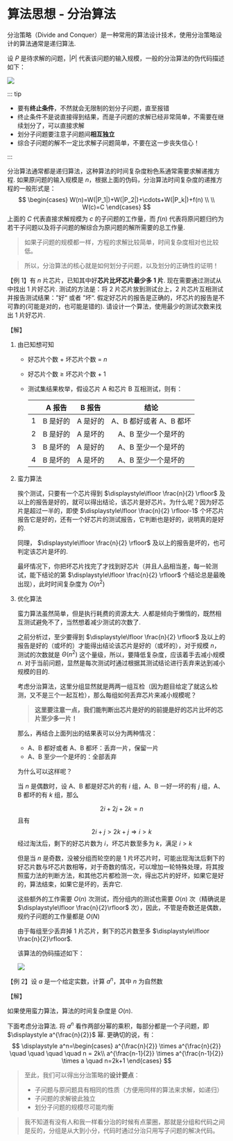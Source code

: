# 算法思想 - 分治算法

分治策略（Divide and Conquer）是一种常用的算法设计技术，使用分治策略设计的算法通常是递归算法.

设 $P$ 是待求解的问题，$|P|$ 代表该问题的输入规模，一般的分治算法的伪代码描述如下：

![](/imgs/algorithm/algorithm-divide-and-conquer-1.png)

::: tip

- 要有**终止条件**，不然就会无限制的划分子问题，直至报错
- 终止条件不是说直接得到结果，而是子问题的求解已经非常简单，不需要在继续划分了，可以直接求解
- 划分子问题要注意子问题间**相互独立**
- 综合子问题的解不一定比求解子问题简单，不要在这一步丧失信心！

:::

分治算法通常都是递归算法，这种算法的时间复杂度粉色系通常需要求解递推方程. 如果原问题的输入规模是 $n$，根据上面的伪码，分治算法时间复杂度的递推方程的一般形式是：
$$
\begin{cases}
W(n)=W(|P_1|)+W(|P_2|)+\cdots+W(|P_k|)+f(n) \\
\\
W(c)=C
\end{cases}
$$
上面的 $C$ 代表直接求解规模为 $c$ 的子问题的工作量，而 $f(n)$ 代表将原问题归约为若干子问题以及将子问题的解综合为原问题的解所需要的总工作量.

> 如果子问题的规模都一样，方程的求解比较简单，时间复杂度相对也比较低。

> 所以，分治算法的核心就是如何划分子问题，以及划分的正确性的证明！

【例 1】有 $n$ 片芯片，已知其中好**芯片比坏芯片最少多 $1$ 片**. 现在需要通过测试从中找出 $1$ 片好芯片. 测试的方法是：将 $2$ 片芯片放到测试台上，$2$ 片芯片互相测试并报告测试结果：”好“ 或者 ”坏“. 假定好芯片的报告是正确的，坏芯片的报告是不可靠的(可能是对的，也可能是错的). 请设计一个算法，使用最少的测试次数来找出 $1$ 片好芯片.

【解】

1. 由已知想可知

   - 好芯片个数 + 坏芯片个数 = $n$

   - 好芯片个数 $\ge$ 坏芯片个数 + 1​

   - 测试集结果枚举，假设芯片 A 和芯片 B 互相测试，则有：

     |      |  A 报告  |  B 报告  |          结论           |
     | :--: | :------: | :------: | :---------------------: |
     |  1   | B 是好的 | A 是好的 | A、B 都好或者 A、B 都坏 |
     |  2   | B 是好的 | A 是坏的 |   A、B 至少一个是坏的   |
     |  3   | B 是坏的 | A 是好的 |   A、B 至少一个是坏的   |
     |  4   | B 是坏的 | A 是坏的 |   A、B 至少一个是坏的   |

2. 蛮力算法

   挨个测试，只要有一个芯片得到 $\displaystyle\lfloor \frac{n}{2} \rfloor$ 及以上的报告是好的，就可以得出结论，该芯片是好芯片。为什么呢？因为好芯片是超过一半的，即使 $\displaystyle\lfloor \frac{n}{2} \rfloor-1$ 个坏芯片报告它是好的，还有一个好芯片的测试报告，它判断也是好的，说明真的是好的.

   同理， $\displaystyle\lfloor \frac{n}{2} \rfloor$ 及以上的报告是坏的，也可判定该芯片是坏的.

   最坏情况下，你把坏芯片找完了才找到好芯片（并且人品相当差，每一轮测试，能下结论的第 $\displaystyle\lfloor \frac{n}{2} \rfloor$ 个结论总是最晚出现），此时时间复杂度为 $O(n^2)$

3. 优化算法

   蛮力算法虽然简单，但是执行耗费的资源太大. 人都是倾向于懒惰的，既然相互测试避免不了，当然想着减少测试的次数了.

   之前分析过，至少要得到 $\displaystyle\lfloor \frac{n}{2} \rfloor$ 及以上的报告是好的（或坏的）才能得出结论该芯片是好的（或坏的），对于规模 $n$，测试的次数就是 $\Theta(n^2)$ 这个量级，所以，要降低复杂度，应该着手去减小规模 $n$. 对于当前问题，显然是每次测试时通过根据其测试结论进行丢弃来达到减小规模的目的.

   考虑分治算法，这里分组显然就是两两一组互检（因为题目给定了就这么检测，又不是三个一起互检），那么每组如何丢弃芯片来减小规模呢？

   > **这里要注意一点，我们能判断出芯片是好的的前提是好的芯片比坏的芯片至少多一片！**

   那么，再结合上面列出的结果表可以分为两种情况：

   - A、B 都好或者 A、B 都坏：丢弃一片，保留一片
   - A、B 至少一个是坏的：全部丢弃

   为什么可以这样呢？

   当 $n$ 是偶数时，设 A、B 都是好芯片的有 $i$ 组，A、B 一好一坏的有 $j$ 组，A、B 都坏的有 $k$ 组，那么

   $$
   2i+2j+2k=n
   $$
   且有
   $$
   2i+j>2k+j\Rightarrow i>k
   $$
   经过淘汰后，剩下的好芯片数为 $i$，坏芯片数至多为 $k$，满足 $i>k$

   但是当 $n$ 是奇数，没被分组而轮空的是 $1$ 片坏芯片时，可能出现淘汰后剩下的好芯片数与坏芯片数相等，对于奇数的情况，可以增加一轮特殊处理，将其按照蛮力法的判断方法，和其他芯片都检测一次，得出芯片的好坏，如果它是好的，算法结束，如果它是坏的，丢弃它.

   这些额外的工作需要 $O(n)$ 次测试，而分组内的测试也需要 $O(n)$ 次（精确说是 $\displaystyle\lfloor \frac{n}{2}\rfloor$ 次），因此，不管是奇数还是偶数，规约子问题的工作量都是 $O(N)$

   由于每组至少丢弃掉 $1$ 片芯片，剩下的芯片数至多 $\displaystyle\lfloor \frac{n}{2}\rfloor$.

   该算法的伪码描述如下：

   ![](/imgs/algorithm/algorithm-divide-and-conquer-2.png)

【例 2】设 $a$ 是一个给定实数，计算 $a^n$，其中 $n$ 为自然数

【解】

如果使用蛮力算法，算法的时间复杂度是 $O(n)$.

下面考虑分治算法. 将 $a^n$ 看作两部分幂的乘积，每部分都是一个子问题，即 $\displaystyle a^{\frac{n}{2}}$ 幂. 更确切的说，有：
$$
\displaystyle a^n=\begin{cases}
a^{\frac{n}{2}} \times a^{\frac{n}{2}} \quad \quad \quad \quad  n = 2k\\
a^{\frac{n-1}{2}} \times a^{\frac{n-1}{2}} \times a  \quad n=2k+1
\end{cases}
$$

> 至此，我们可以得出分治策略的**设计要点**：
>
> - 子问题与原问题具有相同的性质（方便用同样的算法来求解，如递归）
> - 子问题的求解彼此独立
> - 划分子问题的规模尽可能均衡

> 我不知道有没有人和我一样看分治的时候有点蒙圈，那就是分组和代码之间是反的，分组是从大到小分，代码时通过分治只用写子问题的解决代码。
